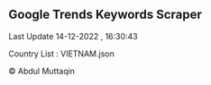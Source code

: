 

## Google Trends Keywords Scraper 
 
Last Update 14-12-2022 , 16:30:43

Country List :
VIETNAM.json



© Abdul Muttaqin 
